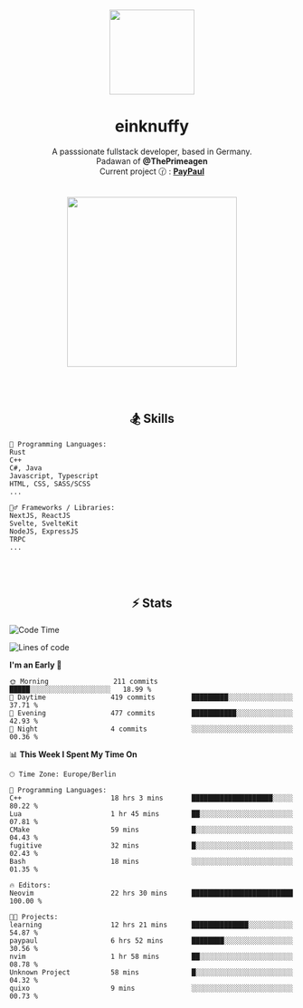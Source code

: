 <p align="center">
   <br />
   <a href="https://github.com/einKnuffy" target="_blank"><img width="150px" src="https://avatars.githubusercontent.com/u/66639485?s=400&u=fc9b6f7cbddb6dfbb93dc63483f7fc7aee75ac2e&v=4" /></a>
   <h1 align="center"><b>einknuffy</b></h1>
   <p align="center">A passsionate fullstack developer, based in Germany. <br/>
   Padawan of <b>@ThePrimeagen</b> <br/>
   Current project 🕜 : <b><a href="https://github.com/einKnuffy/paypaul">PayPaul</a></b><br/><br/>
      
   <p align="center">
      <img src="https://lanyard.cnrad.dev/api/675737917200662539" alt="" width="300px" /></p>
   </p>
</p>

<br/><br/>

<p align="center">
     <h2 align="center"><b>🏂 Skills</b></h2>
      <p align="center">
<!-- <p align="center"><b>That's it. Thanks for reading my profile 🤓</b></p>
<p align="center">
<img align="center" width="150px" src="https://i.kym-cdn.com/entries/icons/facebook/000/016/546/hidethepainharold.jpg" /></p><br/><br/> -->

```text
💬 Programming Languages:
Rust
C++
C#, Java
Javascript, Typescript
HTML, CSS, SASS/SCSS
...

🤹‍♂️ Frameworks / Libraries:
NextJS, ReactJS
Svelte, SvelteKit
NodeJS, ExpressJS
TRPC
...
```
</p>
</p>

<br/><br/>

<p align="center">
    <h2 align="center"><b>⚡ Stats</b></h2>
    <p align="center">

<!--START_SECTION:waka-->
![Code Time](http://img.shields.io/badge/Code%20Time-26%20hrs%206%20mins-blue)

![Lines of code](https://img.shields.io/badge/From%20Hello%20World%20I%27ve%20Written-8.1%20million%20lines%20of%20code-blue)

**I'm an Early 🐤** 

```text
🌞 Morning                211 commits         █████░░░░░░░░░░░░░░░░░░░░   18.99 % 
🌆 Daytime                419 commits         █████████░░░░░░░░░░░░░░░░   37.71 % 
🌃 Evening                477 commits         ███████████░░░░░░░░░░░░░░   42.93 % 
🌙 Night                  4 commits           ░░░░░░░░░░░░░░░░░░░░░░░░░   00.36 % 
```


📊 **This Week I Spent My Time On** 

```text
🕑︎ Time Zone: Europe/Berlin

💬 Programming Languages: 
C++                      18 hrs 3 mins       ████████████████████░░░░░   80.22 % 
Lua                      1 hr 45 mins        ██░░░░░░░░░░░░░░░░░░░░░░░   07.81 % 
CMake                    59 mins             █░░░░░░░░░░░░░░░░░░░░░░░░   04.43 % 
fugitive                 32 mins             █░░░░░░░░░░░░░░░░░░░░░░░░   02.43 % 
Bash                     18 mins             ░░░░░░░░░░░░░░░░░░░░░░░░░   01.35 % 

🔥 Editors: 
Neovim                   22 hrs 30 mins      █████████████████████████   100.00 % 

🐱‍💻 Projects: 
learning                 12 hrs 21 mins      ██████████████░░░░░░░░░░░   54.87 % 
paypaul                  6 hrs 52 mins       ████████░░░░░░░░░░░░░░░░░   30.56 % 
nvim                     1 hr 58 mins        ██░░░░░░░░░░░░░░░░░░░░░░░   08.78 % 
Unknown Project          58 mins             █░░░░░░░░░░░░░░░░░░░░░░░░   04.32 % 
quixo                    9 mins              ░░░░░░░░░░░░░░░░░░░░░░░░░   00.73 % 
```


<!--END_SECTION:waka-->

   </p>
</p>

<br/>
